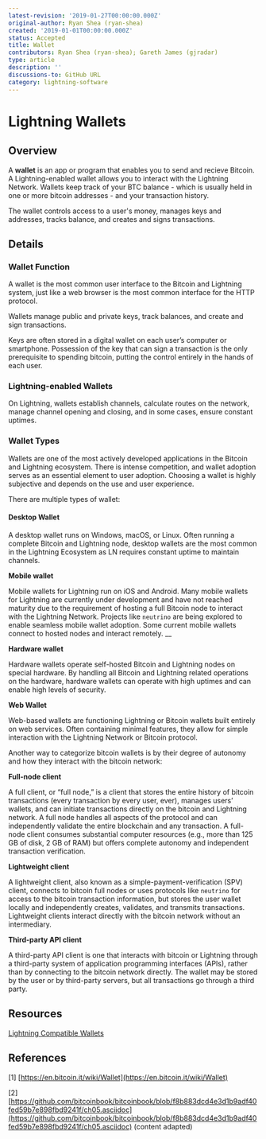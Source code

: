 ```yaml
---
latest-revision: '2019-01-27T00:00:00.000Z'
original-author: Ryan Shea (ryan-shea)
created: '2019-01-01T00:00:00.000Z'
status: Accepted
title: Wallet
contributors: Ryan Shea (ryan-shea); Gareth James (gjradar)
type: article
description: ''
discussions-to: GitHub URL
category: lightning-software
---
```


# Lightning Wallets

## Overview

A **wallet** is an app or program that enables you to send and recieve Bitcoin. A Lightning-enabled wallet allows you to interact with the Lightning Network. Wallets keep track of your BTC balance - which is usually held in one or more bitcoin addresses - and your transaction history.

The wallet controls access to a user's money, manages keys and addresses, tracks balance, and creates and signs transactions.

## Details

### Wallet Function

A wallet is the most common user interface to the Bitcoin and Lightning system, just like a web browser is the most common interface for the HTTP protocol.

Wallets manage public and private keys, track balances, and create and sign transactions.

Keys are often stored in a digital wallet on each user’s computer or smartphone. Possession of the key that can sign a transaction is the only prerequisite to spending bitcoin, putting the control entirely in the hands of each user.

### Lightning-enabled Wallets

On Lightning, wallets establish channels, calculate routes on the network, manage channel opening and closing, and in some cases, ensure constant uptimes.

### Wallet Types

Wallets are one of the most actively developed applications in the Bitcoin and Lightning ecosystem. There is intense competition, and wallet adoption serves as an essential element to user adoption. Choosing a wallet is highly subjective and depends on the use and user experience.

There are multiple types of wallet:

#### Desktop Wallet

A desktop wallet runs on Windows, macOS, or Linux. Often running a complete Bitcoin and Lightning node, desktop wallets are the most common in the Lightning Ecosystem as LN requires constant uptime to maintain channels.

**Mobile wallet**

Mobile wallets for Lightning run on iOS and Android. Many mobile wallets for Lightning are currently under development and have not reached maturity due to the requirement of hosting a full Bitcoin node to interact with the Lightning Network. Projects like `neutrino` are being explored to enable seamless mobile wallet adoption. Some current mobile wallets connect to hosted nodes and interact remotely. \_\_

**Hardware wallet**

Hardware wallets operate self-hosted Bitcoin and Lightning nodes on special hardware. By handling all Bitcoin and Lightning related operations on the hardware, hardware wallets can operate with high uptimes and can enable high levels of security.

**Web Wallet**

Web-based wallets are functioning Lightning or Bitcoin wallets built entirely on web services. Often containing minimal features, they allow for simple interaction with the Lightning Network or Bitcoin protocol.

Another way to categorize bitcoin wallets is by their degree of autonomy and how they interact with the bitcoin network:

**Full-node client**

A full client, or “full node,” is a client that stores the entire history of bitcoin transactions \(every transaction by every user, ever\), manages users’ wallets, and can initiate transactions directly on the bitcoin and Lightning network. A full node handles all aspects of the protocol and can independently validate the entire blockchain and any transaction. A full-node client consumes substantial computer resources \(e.g., more than 125 GB of disk, 2 GB of RAM\) but offers complete autonomy and independent transaction verification.

**Lightweight client**

A lightweight client, also known as a simple-payment-verification \(SPV\) client, connects to bitcoin full nodes or uses protocols like `neutrino` for access to the bitcoin transaction information, but stores the user wallet locally and independently creates, validates, and transmits transactions. Lightweight clients interact directly with the bitcoin network without an intermediary.

**Third-party API client**

A third-party API client is one that interacts with bitcoin or Lightning through a third-party system of application programming interfaces \(APIs\), rather than by connecting to the bitcoin network directly. The wallet may be stored by the user or by third-party servers, but all transactions go through a third party.

## Resources

[Lightning Compatible Wallets](https://lightningnetworkstores.com/wallets)

## References

\[1\] [https://en.bitcoin.it/wiki/Wallet](https://en.bitcoin.it/wiki/Wallet)

\[2\] [https://github.com/bitcoinbook/bitcoinbook/blob/f8b883dcd4e3d1b9adf40fed59b7e898fbd9241f/ch05.asciidoc](https://github.com/bitcoinbook/bitcoinbook/blob/f8b883dcd4e3d1b9adf40fed59b7e898fbd9241f/ch05.asciidoc) \(content adapted\)

